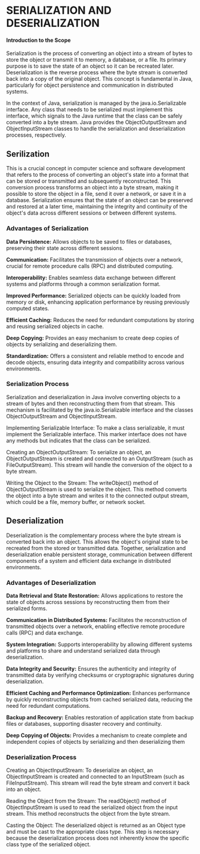 
# SERIALIZATION AND DESERIALIZATION


#### Introduction to the Scope

Serialization is the process of converting an object into a stream of bytes to store the object or transmit it to memory, a database, or a file. Its primary purpose is to save the state of an object so it can be recreated later. Deserialization is the reverse process where the byte stream is converted back into a copy of the original object. This concept is fundamental in Java, particularly for object persistence and communication in distributed systems.

In the context of Java, serialization is managed by the java.io.Serializable interface. Any class that needs to be serialized must implement this interface, which signals to the Java runtime that the class can be safely converted into a byte stream. Java provides the ObjectOutputStream and ObjectInputStream classes to handle the serialization and deserialization processes, respectively.  


## Serilization

This is a crucial concept in computer science and software development that refers to the process of converting an object's state into a format that can be stored or transmitted and subsequently reconstructed. This conversion process transforms an object into a byte stream, making it possible to store the object in a file, send it over a network, or save it in a database. Serialization ensures that the state of an object can be preserved and restored at a later time, maintaining the integrity and continuity of the object's data across different sessions or between different systems.


### Advantages of Serialization


**Data Persistence:** Allows objects to be saved to files or databases, preserving their state across different sessions.

**Communication:** Facilitates the transmission of objects over a network, crucial for remote procedure calls (RPC) and distributed computing.


**Interoperability:** Enables seamless data exchange between different systems and platforms through a common serialization format.

**Improved Performance:** Serialized objects can be quickly loaded from memory or disk, enhancing application performance by reusing previously computed states.


**Efficient Caching:** Reduces the need for redundant computations by storing and reusing serialized objects in cache.


**Deep Copying:** Provides an easy mechanism to create deep copies of objects by serializing and deserializing them.


**Standardization:** Offers a consistent and reliable method to encode and decode objects, ensuring data integrity and compatibility across various environments.



### Serialization Process

Serialization and deserialization in Java involve converting objects to a stream of bytes and then reconstructing them from that stream. This mechanism is facilitated by the java.io.Serializable interface and the classes ObjectOutputStream and ObjectInputStream.

Implementing Serializable Interface:
To make a class serializable, it must implement the Serializable interface. This marker interface does not have any methods but indicates that the class can be serialized.

Creating an ObjectOutputStream:
To serialize an object, an ObjectOutputStream is created and connected to an OutputStream (such as FileOutputStream). This stream will handle the conversion of the object to a byte stream.

Writing the Object to the Stream:
The writeObject() method of ObjectOutputStream is used to serialize the object. This method converts the object into a byte stream and writes it to the connected output stream, which could be a file, memory buffer, or network socket.













## Deserialization

Deserialization is the complementary process where the byte stream is converted back into an object. 
This allows the object's original state to be recreated from the stored or transmitted data. Together, serialization and deserialization enable persistent storage, communication between different components of a system
and efficient data exchange in distributed environments.


### Advantages of Deserialization

**Data Retrieval and State Restoration:** Allows applications to restore the state of objects across sessions by reconstructing them from their serialized forms.

**Communication in Distributed Systems:**  Facilitates the reconstruction of transmitted objects over a network, enabling effective remote procedure calls (RPC) and data exchange.

**System Integration:** Supports interoperability by allowing different systems and platforms to share and understand serialized data through deserialization.

**Data Integrity and Security:** Ensures the authenticity and integrity of transmitted data by verifying checksums or cryptographic signatures during deserialization.

**Efficient Caching and Performance Optimization:** Enhances performance by quickly reconstructing objects from cached serialized data, reducing the need for redundant computations.

**Backup and Recovery:** Enables restoration of application state from backup files or databases, supporting disaster recovery and continuity.

**Deep Copying of Objects:** Provides a mechanism to create complete and independent copies of objects by serializing and then deserializing them



### Deserialization Process

Creating an ObjectInputStream:
To deserialize an object, an ObjectInputStream is created and connected to an InputStream (such as FileInputStream). This stream will read the byte stream and convert it back into an object.

Reading the Object from the Stream:
The readObject() method of ObjectInputStream is used to read the serialized object from the input stream. This method reconstructs the object from the byte stream.

Casting the Object:
The deserialized object is returned as an Object type and must be cast to the appropriate class type. This step is necessary because the deserialization process does not inherently know the specific class type of the serialized object.






